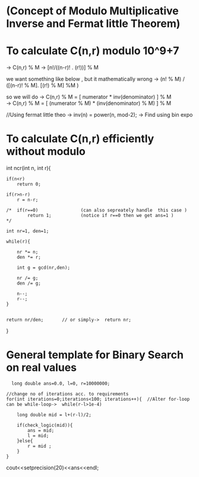 # (Concept of Modulo Multiplicative Inverse and Fermat little Theorem) 
# To calculate C(n,r) modulo 10^9+7 

->      C(n,r) %  M
->      [n!/((n-r)! . (r!))] % M

we want something like below , but it mathematically wrong
->       (n! % M) / ([(n-r)! % M]. [(r!) % M] %M )

so we will do 
->    C(n,r) %  M =  [ numerator * inv(denominator) ] % M                    
->    C(n,r) %  M =  [ (numerator % M) * (inv(denominator) % M) ] % M 

//Using fermat little theo
->  inv(n) = power(n, mod-2); 
-> Find using bin expo


# To calculate C(n,r) efficiently without modulo
int ncr(int n, int r){

    if(n<r)
        return 0;

    if(r>n-r)
        r = n-r;

    /*  if(r==0)                (can also sepreately handle  this case )
            return 1;           (notice if r==0 then we get ans=1 )
    */

    int nr=1, den=1; 

    while(r){

        nr *= n;
        den *= r;

        int g = gcd(nr,den);

        nr /= g;
        den /= g;

        n--;
        r--;
    }

  
    return nr/den;       // or simply->  return nr; 
}


# General template for Binary Search on real values 

      long double ans=0.0, l=0, r=10000000;
    
    //change no of iterations acc. to requirements
    for(int iterations=0;iterations<100; iterations++){  //Alter for-loop can be while-loop->  while(r-l>1e-4) 

        long double mid = l+(r-l)/2;
      
        if(check_logic(mid)){
            ans = mid;
            l = mid;
        }else{
            r = mid ;
        }  
    }
 
  cout<<setprecision(20)<<ans<<endl;



